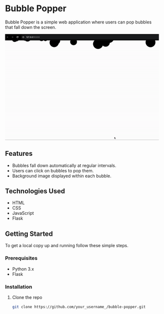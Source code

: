 # Bubble Popper

Bubble Popper is a simple web application where users can pop bubbles that fall down the screen.

[![Bubble Popper Demo](demo.gif)](https://bubble-popper-python.onrender.com/)


## Features

- Bubbles fall down automatically at regular intervals.
- Users can click on bubbles to pop them.
- Background image displayed within each bubble.

## Technologies Used

- HTML
- CSS
- JavaScript
- Flask

## Getting Started

To get a local copy up and running follow these simple steps.

### Prerequisites

- Python 3.x
- Flask

### Installation

1. Clone the repo
   ```sh
   git clone https://github.com/your_username_/bubble-popper.git
